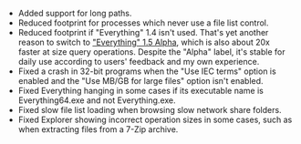 * Added support for long paths.
* Reduced footprint for processes which never use a file list control.
* Reduced footprint if "Everything" 1.4 isn't used. That's yet another reason to switch to ["Everything" 1.5 Alpha](https://www.voidtools.com/forum/viewtopic.php?t=9787), which is also about 20x faster at size query operations. Despite the "Alpha" label, it's stable for daily use according to users' feedback and my own experience.
* Fixed a crash in 32-bit programs when the "Use IEC terms" option is enabled and the "Use MB/GB for large files" option isn't enabled.
* Fixed Everything hanging in some cases if its executable name is Everything64.exe and not Everything.exe.
* Fixed slow file list loading when browsing slow network share folders.
* Fixed Explorer showing incorrect operation sizes in some cases, such as when extracting files from a 7-Zip archive.
